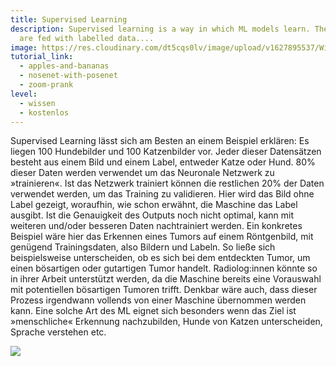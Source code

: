 ```yaml
---
title: Supervised Learning
description: Supervised learning is a way in which ML models learn. The models
  are fed with labelled data....
image: https://res.cloudinary.com/dt5cqs0lv/image/upload/v1627895537/Wissen/Supervised_Learning_fjq4z6.png
tutorial_link:
  - apples-and-bananas
  - nosenet-with-posenet
  - zoom-prank
level:
  - wissen
  - kostenlos
---
```

Supervised Learning lässt sich am Besten an einem Beispiel erklären: Es liegen 100 Hundebilder und 100 Katzenbilder vor. Jeder dieser Datensätzen besteht aus einem Bild und einem Label, entweder Katze oder Hund. 80% dieser Daten werden verwendet um das Neuronale Netzwerk zu »trainieren«. Ist das Netzwerk trainiert können die restlichen 20% der Daten verwendet werden, um das Training zu validieren. Hier wird das Bild ohne Label gezeigt, woraufhin, wie schon erwähnt, die Maschine das Label ausgibt. Ist die Genauigkeit des Outputs noch nicht optimal, kann mit weiteren und/oder besseren Daten nachtrainiert werden. Ein konkretes Beispiel wäre hier das Erkennen eines Tumors auf einem Röntgenbild, mit genügend Trainingsdaten, also Bildern und Labeln. So ließe sich beispielsweise unterscheiden, ob es sich bei dem entdeckten Tumor, um einen bösartigen oder gutartigen Tumor handelt. Radiolog:innen könnte so in ihrer Arbeit unterstützt werden, da die Maschine bereits eine Vorauswahl mit potentiellen bösartigen Tumoren trifft. Denkbar wäre auch, dass dieser Prozess irgendwann vollends von einer Maschine übernommen werden kann. Eine solche Art des ML eignet sich besonders wenn das Ziel ist »menschliche« Erkennung nachzubilden, Hunde von Katzen unterscheiden, Sprache  verstehen etc.

![](https://res.cloudinary.com/dt5cqs0lv/image/upload/v1644323099/Wissen/fakes000000_supervised-2_ikd9kr.png)